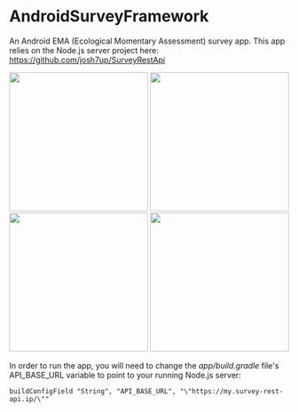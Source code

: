 # AndroidSurveyFramework

An Android EMA (Ecological Momentary Assessment) survey app. This app relies on the Node.js server project here: https://github.com/josh7up/SurveyRestApi

<img src="https://github.com/josh7up/AndroidSurveyFramework/blob/gh-pages/images/WelcomeScreen.png" width="250">
<img src="https://github.com/josh7up/AndroidSurveyFramework/blob/gh-pages/images/RadioQuestion.png" width="250">
<img src="https://github.com/josh7up/AndroidSurveyFramework/blob/gh-pages/images/ScaleQuestion.png" width="250">
<img src="https://github.com/josh7up/AndroidSurveyFramework/blob/gh-pages/images/SkipQuestion.png" width="250">

In order to run the app, you will need to change the *app/build.gradle* file's API_BASE_URL variable to point to your running Node.js server:

    buildConfigField "String", "API_BASE_URL", "\"https://my.survey-rest-api.ip/\""
